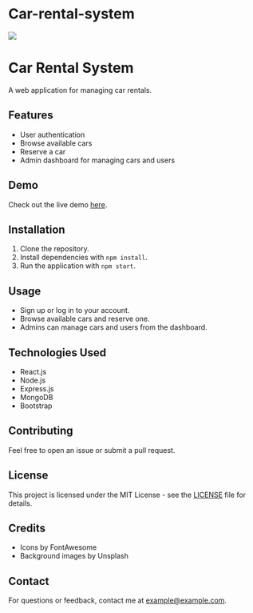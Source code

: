 # Car-rental-system
[<img src="https://img.shields.io/badge/Visit%20My%20Web%20Page-Click%20Here-blue">](https://taniyaparochi.github.io/Car-rental-system/)


# Car Rental System

A web application for managing car rentals.

## Features

- User authentication
- Browse available cars
- Reserve a car
- Admin dashboard for managing cars and users

## Demo

Check out the live demo [here](https://taniyaparochi.github.io/Car-rental-system/).

## Installation

1. Clone the repository.
2. Install dependencies with `npm install`.
3. Run the application with `npm start`.

## Usage

- Sign up or log in to your account.
- Browse available cars and reserve one.
- Admins can manage cars and users from the dashboard.

## Technologies Used

- React.js
- Node.js
- Express.js
- MongoDB
- Bootstrap

## Contributing

Feel free to open an issue or submit a pull request.

## License

This project is licensed under the MIT License - see the [LICENSE](LICENSE) file for details.

## Credits

- Icons by FontAwesome
- Background images by Unsplash

## Contact

For questions or feedback, contact me at example@example.com.
